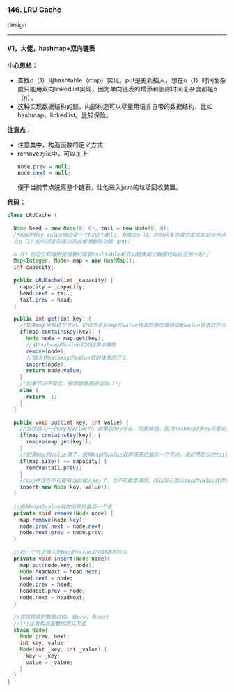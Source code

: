 ### [146. LRU Cache](https://leetcode.com/problems/lru-cache/)

design

---

#### V1，大佬，hashmap+双向链表
**中心思想：**
- 查找o（1）用hashtable（map）实现。put是更新插入，想在o（1）时间复杂度只能用双向linkedlist实现，因为单向链表的增添和删除时间复杂度都是o（n）。
- 这种实现数据结构的题，内部构造可以尽量用语言自带的数据结构，比如hashmap，linkedlist。比较保险。

**注意点：**
- 注意类中，构造函数的定义方式
- remove方法中，可以加上
  ```java
  node.prev = null;
  node.next = null;
  ```
  便于当前节点脱离整个链表，让他进入java的垃圾回收装置。

**代码：**
```java
class LRUCache {
  
  Node head = new Node(0, 0), tail = new Node(0, 0);
  /*map的key value组合是一个hashtable，帮助在o（1）的时间复杂度内定位到目标节点。node是一个双向链表的节点，选择双向链表是为了
  在o（1）的时间复杂度内完成增添删除功能（put）
  
  o（1）的定位和增删使得我们需要hashtable和双向链表两个数据结构组合到一起*/
  Map<Integer, Node> map = new HashMap();
  int capacity;
  
  public LRUCache(int _capacity) {
    capacity = _capacity;
    head.next = tail;
    tail.prev = head;
  }

  public int get(int key) {
    /*如果map里有这个节点，把该节点从map的value链表的原位置移动到value链表的开头。因为他是most recent used了。然后返回这个节点。*/
    if(map.containsKey(key)) {
      Node node = map.get(key);
      //从hashmap的value双向链表中移除
      remove(node);
      //插入到hashmap的value双向链表的开头
      insert(node);
      return node.value;
    } 
    /*如果节点不存在，按照题意直接返回-1*/
    else {
      return -1;
    }
  }

  public void put(int key, int value) {
    //当想插入一个key和value时，如果这key存在，则删掉他。因为hashmap的key将要对应当前输入的这个最新的value
    if(map.containsKey(key)) {
      remove(map.get(key));
    }
    //如果map的value满了，删掉map的value双向链表的最后一个节点。通过预定义的tail，访问tail的前一个节点得到。
    if(map.size() == capacity) {
      remove(tail.prev);
    }
    //map中现在不可能有当前输入key了，也不可能是满的，所以安心加入map的value双向链表。insert是插在链表的最开头。
    insert(new Node(key, value));
  }
  
  //删掉map的value双向链表的最后一个值
  private void remove(Node node) {
    map.remove(node.key);
    node.prev.next = node.next;
    node.next.prev = node.prev;
  }
  
  //把一个节点插入到map的value双向链表的开头
  private void insert(Node node){
    map.put(node.key, node);
    Node headNext = head.next;
    head.next = node;
    node.prev = head;
    headNext.prev = node;
    node.next = headNext;
  }
  
  //双向链表的数据结构。有pre，有next
  //!!!注意构造函数的定义方式
  class Node{
    Node prev, next;
    int key, value;
    Node(int _key, int _value) {
      key = _key;
      value = _value;
    }
  }
}
```

